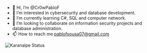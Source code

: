 - 👋 Hi, I’m @Cr0wPabloF
- 👀 I’m interested in cybersecurity and database development.
- 🌱 I’m currently learning C#, SQL and computer network.
- 💞️ I’m looking to collaborate on information security projects and database administration.
- 📫 How to reach me pablofsousa07@gmail.com

![Karanalpe Status](https://github-readme-stats.vercel.app/api?username=Cr0wPabloF&show_icons=true)
